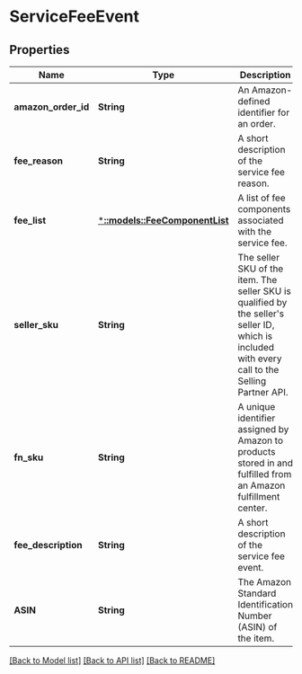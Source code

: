 # ServiceFeeEvent

## Properties
Name | Type | Description | Notes
------------ | ------------- | ------------- | -------------
**amazon_order_id** | **String** | An Amazon-defined identifier for an order. | [optional] [default to null]
**fee_reason** | **String** | A short description of the service fee reason. | [optional] [default to null]
**fee_list** | [***::models::FeeComponentList**](FeeComponentList.md) | A list of fee components associated with the service fee. | [optional] [default to null]
**seller_sku** | **String** | The seller SKU of the item. The seller SKU is qualified by the seller&#39;s seller ID, which is included with every call to the Selling Partner API. | [optional] [default to null]
**fn_sku** | **String** | A unique identifier assigned by Amazon to products stored in and fulfilled from an Amazon fulfillment center. | [optional] [default to null]
**fee_description** | **String** | A short description of the service fee event. | [optional] [default to null]
**ASIN** | **String** | The Amazon Standard Identification Number (ASIN) of the item. | [optional] [default to null]

[[Back to Model list]](../README.md#documentation-for-models) [[Back to API list]](../README.md#documentation-for-api-endpoints) [[Back to README]](../README.md)


